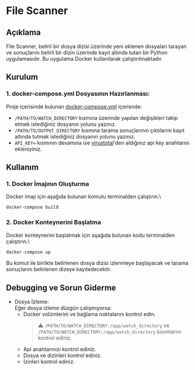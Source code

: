 # File Scanner
## Açıklama
File Scanner, belirli bir dosya dizisi üzerinde yeni eklenen dosyaları tarayan ve sonuçlarını belirli bir dizin üzerinde kayıt
altında tutan bir Python uygulamasıdır. Bu uygulama Docker kullanilarak çalıştırılmaktadır.
## Kurulum
### 1. docker-compose.yml Dosyasının Hazırlanması:
Proje içerisinde bulunan [docker-compose.yml](docker-compose.yml) içerisnde:
- `/PATH/TO/WATCH_DIRECTORY` kısmına üzerinde yapılan değişikleri takip etmek istediğiniz dosyanın yolunu yazınız.
- `/PATH/TO/OUTPUT_DIRECTORY` kısmına tarama sonuçlarının çıktılarını kayıt altında tutmak istediğiniz dosyanın yolunu yazınız.
- `API_KEY=` kısmının devamına ise [virustotal](https://www.virustotal.com/)'den aldığınız api key anahtarını ekleniyiniz.
## Kullanım
### 1. Docker İmajının Oluşturma
Docker imajı için aşağıda bulunan komutu terminalden çalıştırın.\
```sh 
docker-compose build
```
### 2. Docker Konteynerini Başlatma
Docker konteynerini başlatmak için aşağıda bulunan kodu terminalden çalıştırın.\
```sh 
docker-compose up
```
Bu komut ile birlikte belirlenen dosya dizisi izlenmeye başlayacak ve tarama sonuçlarını belirlenen dizeye kayıtedecektir.
## Debugging ve Sorun Giderme
- Dosya İzleme:\
    Eğer dosya izleme düzgün çalışmıyorsa:
  - Docker volümlerini ve bağlama noktalarını kontrol edin.
    > :warning: `/PATH/TO/WATCH_DIRECTORY:/app/watch_directory` ve `/PATH/TO/WATCH_DIRECTORY:/app/watch_directory` kısımlarını kontrol ediniz.
  - Api anahtarınızı kontrol ediniz.
  - Dosya ve dizinleri kontrol ediniz.
  - İzinleri kontrol ediniz.
